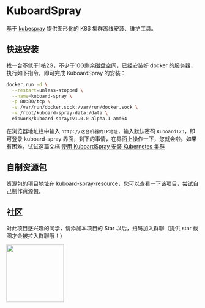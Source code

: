 
# KuboardSpray

基于 [kubespray](https://github.com/kubernetes-sigs/kubespray) 提供图形化的 K8S 集群离线安装、维护工具。

## 快速安装

找一台不低于1核2G，不少于10G剩余磁盘空间，已经安装好 docker 的服务器，执行如下指令，即可完成 KuboardSpray 的安装：

``` sh
docker run -d \
  --restart=unless-stopped \
  --name=kuboard-spray \
  -p 80:80/tcp \
  -v /var/run/docker.sock:/var/run/docker.sock \
  -v /root/kuboard-spray-data:/data \
  eipwork/kuboard-spray:v1.0.0-alpha.1-amd64
```

在浏览器地址栏中输入 `http://这台机器的IP地址`，输入默认密码 `Kuboard123`，即可登录 kuboard-spray 界面，剩下的事情，在界面上操作一下，您就会啦。如果有困难，试试这篇文档 [使用 KuboardSpray 安装 Kubernetes 集群](https://kuboard.cn/install/install-k8s.html)

## 自制资源包

资源包的项目地址在 [kuboard-spray-resource](https://github.com/eip-work/kuboard-spray-resource)，您可以查看一下该项目，尝试自己制作资源包。

## 社区

对此项目感兴趣的同学，请添加本项目的 Star 以后，扫码加入群聊（提供 star 截图才会被拉入群聊哦！）

<p>
  <img src="https://addons.kuboard.cn/downloads/qr_code_kuboard-spray.jpg" style="width: 150px; height: 150px;"/>
</p>